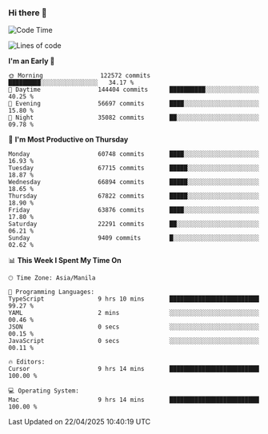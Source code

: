 ### Hi there 👋

<!--START_SECTION:waka-->
![Code Time](http://img.shields.io/badge/Code%20Time-6%2C006%20hrs%2038%20mins-blue)

![Lines of code](https://img.shields.io/badge/From%20Hello%20World%20I%27ve%20Written-129.0%20million%20lines%20of%20code-blue)

**I'm an Early 🐤** 

```text
🌞 Morning                122572 commits      █████████░░░░░░░░░░░░░░░░   34.17 % 
🌆 Daytime                144404 commits      ██████████░░░░░░░░░░░░░░░   40.25 % 
🌃 Evening                56697 commits       ████░░░░░░░░░░░░░░░░░░░░░   15.80 % 
🌙 Night                  35082 commits       ██░░░░░░░░░░░░░░░░░░░░░░░   09.78 % 
```
📅 **I'm Most Productive on Thursday** 

```text
Monday                   60748 commits       ████░░░░░░░░░░░░░░░░░░░░░   16.93 % 
Tuesday                  67715 commits       █████░░░░░░░░░░░░░░░░░░░░   18.87 % 
Wednesday                66894 commits       █████░░░░░░░░░░░░░░░░░░░░   18.65 % 
Thursday                 67822 commits       █████░░░░░░░░░░░░░░░░░░░░   18.90 % 
Friday                   63876 commits       ████░░░░░░░░░░░░░░░░░░░░░   17.80 % 
Saturday                 22291 commits       ██░░░░░░░░░░░░░░░░░░░░░░░   06.21 % 
Sunday                   9409 commits        █░░░░░░░░░░░░░░░░░░░░░░░░   02.62 % 
```


📊 **This Week I Spent My Time On** 

```text
🕑︎ Time Zone: Asia/Manila

💬 Programming Languages: 
TypeScript               9 hrs 10 mins       █████████████████████████   99.27 % 
YAML                     2 mins              ░░░░░░░░░░░░░░░░░░░░░░░░░   00.46 % 
JSON                     0 secs              ░░░░░░░░░░░░░░░░░░░░░░░░░   00.15 % 
JavaScript               0 secs              ░░░░░░░░░░░░░░░░░░░░░░░░░   00.11 % 

🔥 Editors: 
Cursor                   9 hrs 14 mins       █████████████████████████   100.00 % 

💻 Operating System: 
Mac                      9 hrs 14 mins       █████████████████████████   100.00 % 
```


 Last Updated on 22/04/2025 10:40:19 UTC
<!--END_SECTION:waka-->


<!--
**rad182/rad182** is a ✨ _special_ ✨ repository because its `README.md` (this file) appears on your GitHub profile.

Here are some ideas to get you started:

- 🔭 I’m currently working on ...
- 🌱 I’m currently learning ...
- 👯 I’m looking to collaborate on ...
- 🤔 I’m looking for help with ...
- 💬 Ask me about ...
- 📫 How to reach me: ...
- 😄 Pronouns: ...
- ⚡ Fun fact: ...
-->
